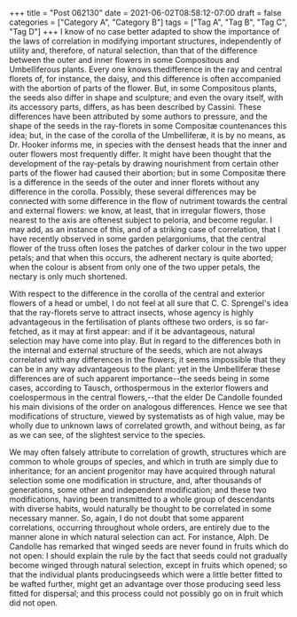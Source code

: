 +++
title = "Post 062130"
date = 2021-06-02T08:58:12-07:00
draft = false
categories = ["Category A", "Category B"]
tags = ["Tag A", "Tag B", "Tag C", "Tag D"]
+++
I know of no case better adapted to show the importance of the laws of correlation in modifying important structures, independently of utility and, therefore, of natural selection, than that of the difference between the outer and inner flowers in some Compositous and Umbelliferous plants. Every one knows thedifference in the ray and central florets of, for instance, the daisy, and this difference is often accompanied with the abortion of parts of the flower. But, in some Compositous plants, the seeds also differ in shape and sculpture; and even the ovary itself, with its accessory parts, differs, as has been described by Cassini. These differences have been attributed by some authors to pressure, and the shape of the seeds in the ray-florets in some Compositæ countenances this idea; but, in the case of the corolla of the Umbelliferæ, it is by no means, as Dr. Hooker informs me, in species with the densest heads that the inner and outer flowers most frequently differ. It might have been thought that the development of the ray-petals by drawing nourishment from certain other parts of the flower had caused their abortion; but in some Compositæ there is a difference in the seeds of the outer and inner florets without any difference in the corolla. Possibly, these several differences may be connected with some difference in the flow of nutriment towards the central and external flowers: we know, at least, that in irregular flowers, those nearest to the axis are oftenest subject to peloria, and become regular. I may add, as an instance of this, and of a striking case of correlation, that I have recently observed in some garden pelargoniums, that the central flower of the truss often loses the patches of darker colour in the two upper petals; and that when this occurs, the adherent nectary is quite aborted; when the colour is absent from only one of the two upper petals, the nectary is only much shortened.

With respect to the difference in the corolla of the central and exterior flowers of a head or umbel, I do not feel at all sure that C. C. Sprengel's idea that the ray-florets serve to attract insects, whose agency is highly advantageous in the fertilisation of plants ofthese two orders, is so far-fetched, as it may at first appear: and if it be advantageous, natural selection may have come into play. But in regard to the differences both in the internal and external structure of the seeds, which are not always correlated with any differences in the flowers, it seems impossible that they can be in any way advantageous to the plant: yet in the Umbelliferæ these differences are of such apparent importance--the seeds being in some cases, according to Tausch, orthospermous in the exterior flowers and coelospermous in the central flowers,--that the elder De Candolle founded his main divisions of the order on analogous differences. Hence we see that modifications of structure, viewed by systematists as of high value, may be wholly due to unknown laws of correlated growth, and without being, as far as we can see, of the slightest service to the species.

We may often falsely attribute to correlation of growth, structures which are common to whole groups of species, and which in truth are simply due to inheritance; for an ancient progenitor may have acquired through natural selection some one modification in structure, and, after thousands of generations, some other and independent modification; and these two modifications, having been transmitted to a whole group of descendants with diverse habits, would naturally be thought to be correlated in some necessary manner. So, again, I do not doubt that some apparent correlations, occurring throughout whole orders, are entirely due to the manner alone in which natural selection can act. For instance, Alph. De Candolle has remarked that winged seeds are never found in fruits which do not open: I should explain the rule by the fact that seeds could not gradually become winged through natural selection, except in fruits which opened; so that the individual plants producingseeds which were a little better fitted to be wafted further, might get an advantage over those producing seed less fitted for dispersal; and this process could not possibly go on in fruit which did not open.
